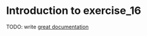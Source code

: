 # Introduction to exercise_16

TODO: write [great documentation](http://jacobian.org/writing/what-to-write/)
